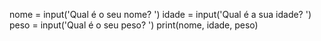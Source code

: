 nome = input('Qual é o seu nome? ')
idade = input('Qual é a sua idade? ')
peso = input('Qual é o seu peso? ')
print(nome, idade, peso)